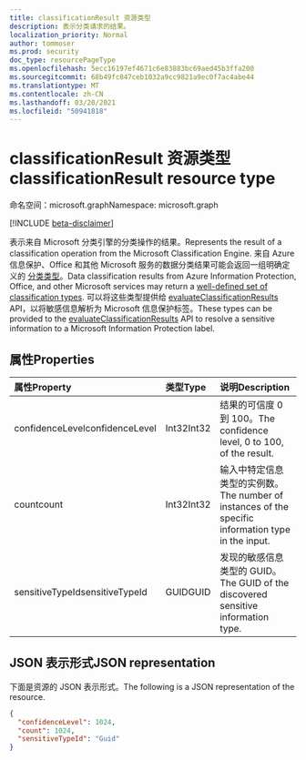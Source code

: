 ```yaml
---
title: classificationResult 资源类型
description: 表示分类请求的结果。
localization_priority: Normal
author: tommoser
ms.prod: security
doc_type: resourcePageType
ms.openlocfilehash: 5ecc16197ef4671c6e83883bc69aed45b3ffa200
ms.sourcegitcommit: 68b49fc847ceb1032a9cc9821a9ec0f7ac4abe44
ms.translationtype: MT
ms.contentlocale: zh-CN
ms.lasthandoff: 03/20/2021
ms.locfileid: "50941818"
---
```

# <a name="classificationresult-resource-type"></a><span data-ttu-id="7fb08-103">classificationResult 资源类型</span><span class="sxs-lookup"><span data-stu-id="7fb08-103">classificationResult resource type</span></span>

<span data-ttu-id="7fb08-104">命名空间：microsoft.graph</span><span class="sxs-lookup"><span data-stu-id="7fb08-104">Namespace: microsoft.graph</span></span>

[!INCLUDE [beta-disclaimer](../../includes/beta-disclaimer.md)]

<span data-ttu-id="7fb08-105">表示来自 Microsoft 分类引擎的分类操作的结果。</span><span class="sxs-lookup"><span data-stu-id="7fb08-105">Represents the result of a classification operation from the Microsoft Classification Engine.</span></span> <span data-ttu-id="7fb08-106">来自 Azure 信息保护、Office 和其他 Microsoft 服务的数据分类结果可能会返回一组明确定义的 [分类类型](/office365/securitycompliance/what-the-sensitive-information-types-look-for)。</span><span class="sxs-lookup"><span data-stu-id="7fb08-106">Data classification results from Azure Information Protection, Office, and other Microsoft services may return a [well-defined set of classification types](/office365/securitycompliance/what-the-sensitive-information-types-look-for).</span></span> <span data-ttu-id="7fb08-107">可以将这些类型提供给 [evaluateClassificationResults](../api/informationprotectionlabel-evaluateclassificationresults.md) API，以将敏感信息解析为 Microsoft 信息保护标签。</span><span class="sxs-lookup"><span data-stu-id="7fb08-107">These types can be provided to the [evaluateClassificationResults](../api/informationprotectionlabel-evaluateclassificationresults.md) API to resolve a sensitive information to a Microsoft Information Protection label.</span></span> 

## <a name="properties"></a><span data-ttu-id="7fb08-108">属性</span><span class="sxs-lookup"><span data-stu-id="7fb08-108">Properties</span></span>

| <span data-ttu-id="7fb08-109">属性</span><span class="sxs-lookup"><span data-stu-id="7fb08-109">Property</span></span>        | <span data-ttu-id="7fb08-110">类型</span><span class="sxs-lookup"><span data-stu-id="7fb08-110">Type</span></span>  | <span data-ttu-id="7fb08-111">说明</span><span class="sxs-lookup"><span data-stu-id="7fb08-111">Description</span></span>                                                            |
| :-------------- | :---- | :--------------------------------------------------------------------- |
| <span data-ttu-id="7fb08-112">confidenceLevel</span><span class="sxs-lookup"><span data-stu-id="7fb08-112">confidenceLevel</span></span> | <span data-ttu-id="7fb08-113">Int32</span><span class="sxs-lookup"><span data-stu-id="7fb08-113">Int32</span></span> | <span data-ttu-id="7fb08-114">结果的可信度 0 到 100。</span><span class="sxs-lookup"><span data-stu-id="7fb08-114">The confidence level, 0 to 100, of the result.</span></span>                         |
| <span data-ttu-id="7fb08-115">count</span><span class="sxs-lookup"><span data-stu-id="7fb08-115">count</span></span>           | <span data-ttu-id="7fb08-116">Int32</span><span class="sxs-lookup"><span data-stu-id="7fb08-116">Int32</span></span> | <span data-ttu-id="7fb08-117">输入中特定信息类型的实例数。</span><span class="sxs-lookup"><span data-stu-id="7fb08-117">The number of instances of the specific information type in the input.</span></span> |
| <span data-ttu-id="7fb08-118">sensitiveTypeId</span><span class="sxs-lookup"><span data-stu-id="7fb08-118">sensitiveTypeId</span></span> | <span data-ttu-id="7fb08-119">GUID</span><span class="sxs-lookup"><span data-stu-id="7fb08-119">GUID</span></span>  | <span data-ttu-id="7fb08-120">发现的敏感信息类型的 GUID。</span><span class="sxs-lookup"><span data-stu-id="7fb08-120">The GUID of the discovered sensitive information type.</span></span>                 |

## <a name="json-representation"></a><span data-ttu-id="7fb08-121">JSON 表示形式</span><span class="sxs-lookup"><span data-stu-id="7fb08-121">JSON representation</span></span>

<span data-ttu-id="7fb08-122">下面是资源的 JSON 表示形式。</span><span class="sxs-lookup"><span data-stu-id="7fb08-122">The following is a JSON representation of the resource.</span></span>

<!-- {
  "blockType": "resource",
  "optionalProperties": [

  ],
  "@odata.type": "microsoft.graph.classificationResult",
  "baseType": null
}-->

```json
{
  "confidenceLevel": 1024,
  "count": 1024,
  "sensitiveTypeId": "Guid"
}
```

<!-- uuid: 16cd6b66-4b1a-43a1-adaf-3a886856ed98
2019-02-04 14:57:30 UTC -->
<!-- {
  "type": "#page.annotation",
  "description": "classificationResult resource",
  "keywords": "",
  "section": "documentation",
  "tocPath": ""
}-->